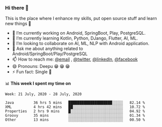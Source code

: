 ### Hi there 👋
This is the place where I enhance my skills, put open source stuff and learn new things :rofl:

- 🔭 I’m currently working on Android, SpringBoot, Play, PostgreSQL. 
- 🌱 I’m currently learning Kotlin, Python, DJango, Flutter, AI, ML.
- 👯 I’m looking to collaborate on AI, ML, NLP with Android application.
- 💬 Ask me about anything related to Android/SpringBoot/Play/PostgreSQL
- 📫 How to reach me: [@email](deepakgupta7403@gmail.com) , [@twitter](https://twitter.com/deepakgupta7403), [@linkedln](https://in.linkedin.com/in/deepak-gupta-23b3b1113), [@facebook](https://facebook.com/deepakgupta7403)
- 😄 Pronouns: Deepu :grin: :grin: :grin:
- ⚡ Fun fact: Single :grimacing:

📊 **This week I spent my time on**

<!--START_SECTION:waka-->
```text
Week: 21 July, 2020 - 28 July, 2020

Java         36 hrs 5 mins   ████████████████████░░░░░   82.14 % 
XML          4 hrs 42 mins   ██░░░░░░░░░░░░░░░░░░░░░░░   10.72 % 
Properties   2 hrs 9 mins    █░░░░░░░░░░░░░░░░░░░░░░░░   04.92 % 
Groovy       35 mins         ░░░░░░░░░░░░░░░░░░░░░░░░░   01.34 % 
Other        13 mins         ░░░░░░░░░░░░░░░░░░░░░░░░░   00.50 %
```
<!--END_SECTION:waka-->
